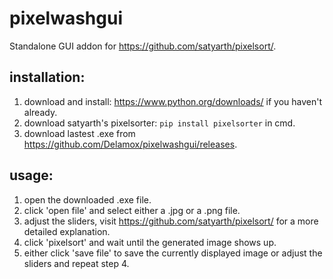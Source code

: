 # pixelwashgui
Standalone GUI addon for https://github.com/satyarth/pixelsort/.

## installation:

1) download and install: https://www.python.org/downloads/ if you haven't already.
2) download satyarth's pixelsorter: `pip install pixelsorter` in cmd.
3) download lastest .exe from https://github.com/Delamox/pixelwashgui/releases.

## usage:

1) open the downloaded .exe file.
2) click 'open file' and select either a .jpg or a .png file.
3) adjust the sliders, visit https://github.com/satyarth/pixelsort/ for a more detailed explanation.
4) click 'pixelsort' and wait until the generated image shows up.
5) either click 'save file' to save the currently displayed image or adjust the sliders and repeat step 4.
